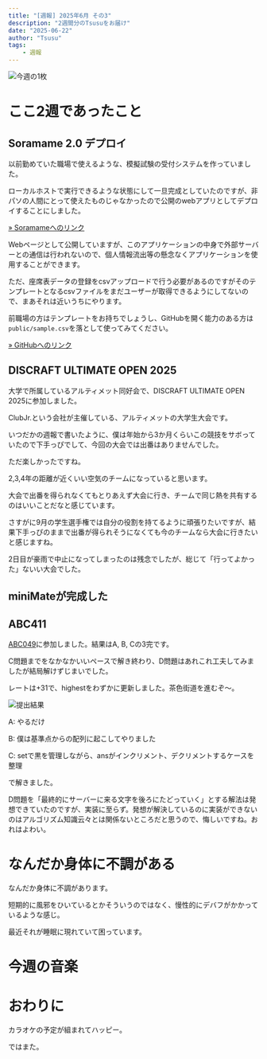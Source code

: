```yaml
---
title: "[週報] 2025年6月 その3"
description: "2週間分のTsusuをお届け"
date: "2025-06-22"
author: "Tsusu"
tags:
    - 週報
---
```


![今週の1枚](/blogImages/2025/0622/IMG_6738.jpg)

# ここ2週であったこと
## Soramame 2.0 デプロイ
以前勤めていた職場で使えるような、模擬試験の受付システムを作っていました。

ローカルホストで実行できるような状態にして一旦完成としていたのですが、非パソの人間にとって使えたものじゃなかったので公開のwebアプリとしてデプロイすることにしました。

[&raquo; Soramameへのリンク](https://tsusu0409.github.io/Soramame/)

Webページとして公開していますが、このアプリケーションの中身で外部サーバーとの通信は行われないので、個人情報流出等の懸念なくアプリケーションを使用することができます。

ただ、座席表データの登録をcsvアップロードで行う必要があるのですがそのテンプレートとなるcsvファイルをまだユーザーが取得できるようにしてないので、まあそれは近いうちにやります。

前職場の方はテンプレートをお持ちでしょうし、GitHubを開く能力のある方は```public/sample.csv```を落として使ってみてください。

[&raquo; GitHubへのリンク](https://github.com/tsusu0409/Soramame)

## DISCRAFT ULTIMATE OPEN 2025
大学で所属しているアルティメット同好会で、DISCRAFT ULTIMATE OPEN 2025に参加しました。

ClubJr.という会社が主催している、アルティメットの大学生大会です。

いつだかの週報で書いたように、僕は年始から3か月くらいこの競技をサボっていたので下手っぴでして、今回の大会では出番はありませんでした。

ただ楽しかったですね。

2,3,4年の距離が近くいい空気のチームになっていると思います。

大会で出番を得られなくてもとりあえず大会に行き、チームで同じ熱を共有するのはいいことだなと感じています。

さすがに9月の学生選手権では自分の役割を持てるように頑張りたいですが、結果下手っぴのままで出番が得られそうになくても今のチームなら大会に行きたいと感じますね。

2日目が豪雨で中止になってしまったのは残念でしたが、総じて「行ってよかった」ないい大会でした。

## miniMateが完成した

## ABC411

[ABC049](https://atcoder.jp/contests/abc409)に参加しました。結果はA, B, Cの3完です。

C問題までをなかなかいいペースで解き終わり、D問題はあれこれ工夫してみましたが結局解けずじまいでした。

レートは+31で、highestをわずかに更新しました。茶色街道を進むぞ～。

![提出結果](/blogImages/2025/0622/abc411.png)

A: やるだけ

B: 僕は基準点からの配列に起こしてやりました

C: setで黒を管理しながら、ansがインクリメント、デクリメントするケースを整理

で解きました。

D問題を「最終的にサーバーに来る文字を後ろにたどっていく」とする解法は発想できていたのですが、実装に至らず。発想が解決しているのに実装ができないのはアルゴリズム知識云々とは関係ないところだと思うので、悔しいですね。おれはよわい。

# なんだか身体に不調がある
なんだか身体に不調があります。

短期的に風邪をひいているとかそういうのではなく、慢性的にデバフがかかっているような感じ。

最近それが睡眠に現れていて困っています。


# 今週の音楽


# おわりに
カラオケの予定が組まれてハッピー。

ではまた。